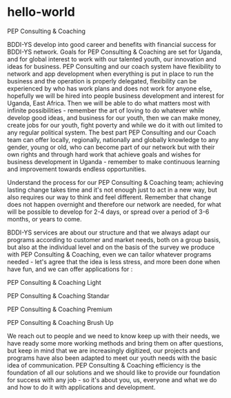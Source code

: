 # hello-world
PEP Consulting &amp; Coaching 

BDDI-YS develop into good career and benefits with financial success for BDDI-YS network. Goals for PEP Consulting & Coaching are set for Uganda, and for global interest to work with our talented youth, our innovation and ideas for business. PEP Consulting and our coach system have flexibility to network and app development when everything is put in place to run the business and the operation is properly delegated, flexibility can be experienced by who has work plans and does not work for anyone else, hopefully we will be hired into people business development and interest for Uganda, East Africa. Then we will be able to do what matters most with infinite possibilities - remember the art of loving to do whatever while develop good ideas, and business for our youth, then we can make money, create jobs for our youth, fight poverty and while we do it with out limited to any regular political system. The best part PEP Consulting and our Coach team can offer locally, regionally, nationally and globally knowledge to any gender, young or old, who can become part of our network but with their own rights and through hard work that achieve goals and wishes for business development in Uganda - remember to make continuous learning and improvement towards endless opportunities.

Understand the process for our PEP Consulting & Coaching team; achieving lasting change takes time and it's not enough just to act in a new way, but also requires our way to think and feel different. Remember that change does not happen overnight and therefore our network are needed, for what will be possible to develop for 2-4 days, or spread over a period of 3-6 months, or years to come.

BDDI-YS services are about our structure and that we always adapt our programs according to customer and market needs, both on a group basis, but also at the individual level and on the basis of the survey we produce with PEP Consulting & Coaching, even we can tailor whatever programs needed - let's agree that the idea is less stress, and more been done when have fun, and we can offer applications for :

PEP Consulting & Coaching Light

PEP Consulting & Coaching Standar

PEP Consulting & Coaching Premium

PEP Consulting & Coaching Brush Up

We reach out to people and we need to know keep up with their needs, we have ready some more working methods and bring them on after questions, but keep in mind that we are increasingly digitized, our projects and programs have also been adapted to meet our youth needs with the basic idea of communication. PEP Consulting & Coaching efficiency is the foundation of all our solutions and we should like to provide our foundation for success with any job - so it's about you, us, everyone and what we do and how to do it with applications and development.

